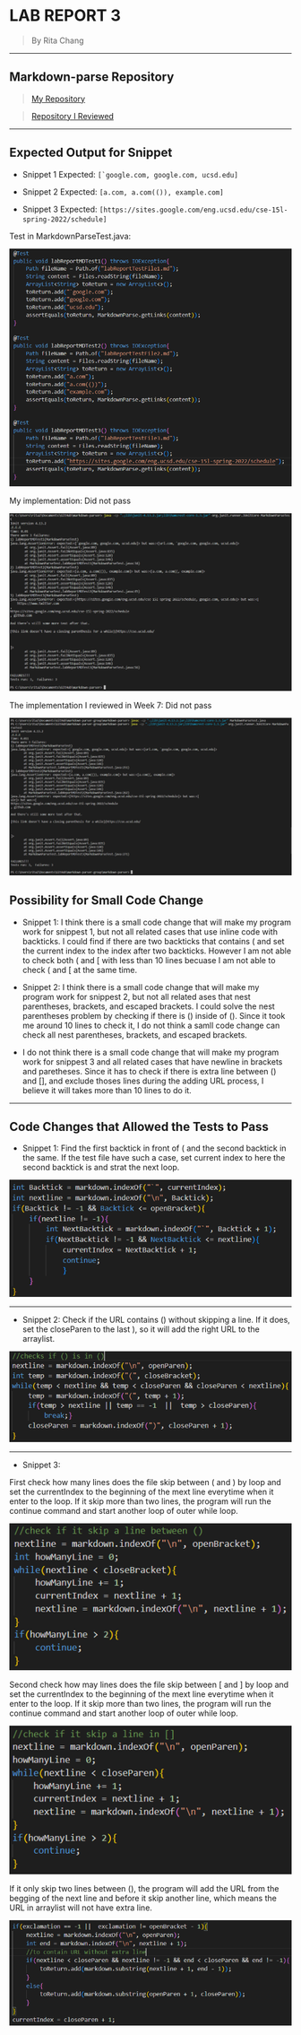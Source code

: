 # LAB REPORT 3

> By Rita Chang

---

## Markdown-parse Repository

> [My Repository](https://github.com/shc031/markdown-parser)

> [Repository I Reviewed](https://github.com/ddn005UCSD/markdown-parser)

---

## Expected Output for Snippet

* Snippet 1 Expected: ``[`google.com, google.com, ucsd.edu]``

* Snippet 2 Expected: `[a.com, a.com(()), example.com]`

* Snippet 3 Expected: `[https://sites.google.com/eng.ucsd.edu/cse-15l-spring-2022/schedule]`

Test in MarkdownParseTest.java:

![Image](ExpectedOutPut.png)

My implementation: Did not pass

![Image](MyMDFirtTimeTesting.PNG)

The implementation I reviewed in Week 7: Did not pass

![Image](OtherMDTesting-1.PNG)

## Possibility for Small Code Change

* Snippet 1: I think there is a small code change that will make my program work for snippest 1, but not all related cases that use inline code with backticks. I could find if there are two backticks that contains ( and set the current index to the index after two backticks. However I am not able to check both ( and [ with less than 10 lines becuase I am not able to check ( and [ at the same time.

* Snippet 2: I think there is a small code change that will make my program work for snippest 2, but not all related ases that nest parentheses, brackets, and escaped brackets. I could solve the nest parentheses problem by checking if there is () inside of (). Since it took me around 10 lines to check it, I do not think a samll code change can check all nest parentheses, brackets, and escaped brackets.

* I do not think there is a small code change that will make my program work for snippest 3 and all related cases that have newline in brackets and paretheses. Since it has to check if there is extra line between () and [], and exclude thoses lines during the adding URL process, I believe it will takes more than 10 lines to do it.

---

## Code Changes that Allowed the Tests to Pass

* Snippet 1: Find the first backtick in front of ( and the second backtick in the same. If the test file have such a case, set current index to here the second backtick is and strat the next loop.

![Image](chagesMakeFor1.PNG)

---

* Snippet 2: Check if the URL contains () without skipping a line. If it does, set the closeParen to the last ), so it will add the right URL to the arraylist.

![Image](chagesMakeFor2.PNG)

---

* Snippet 3:

First check how many lines does the file skip between ( and ) by loop and set the currentIndex to the beginning of the mext line everytime when it enter to the loop. If it skip more than two lines, the program will run the continue command and start another loop of outer while loop.

![Image](chagesMakeFor3-1.PNG)

Second check how may lines does the file skip between [ and ] by loop and set the currentIndex to the beginning of the mext line everytime when it enter to the loop. If it skip more than two lines, the program will run the continue command and start another loop of outer while loop.

![Image](chagesMakeFor3-2.PNG)

If it only skip two lines between (), the program will add the URL from the begging of the next line and before it skip another line, which means the URL in arraylist will not have extra line.

![Image](chagesMakeFor3-3.PNG)
